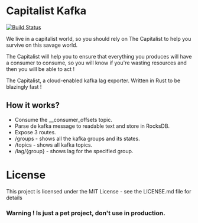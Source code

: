 # Capitalist Kafka
[![Build Status](https://travis-ci.org/joemccann/dillinger.svg?branch=master)](https://travis-ci.org/joemccann/dillinger)

We live in a capitalist world, so you should rely on The Capitalist to help you survive on this savage world. 

The Capitalist will help you to ensure that everything you produces will have a consumer to consume, so you will know if you're wasting resources and then you will be able to act !

The Capitalist, a cloud-enabled kafka lag exporter. Written in Rust to be blazingly fast ! 

## How it works?
- Consume the __consumer_offsets topic.
- Parse de kafka message to readable text and store in RocksDB.
- Expose 3 routes. 
- /groups - shows all the kafka groups and its states.
- /topics - shows all kafka topics.
- /lag/{group} - shows lag for the specified group.

# License
This project is licensed under the MIT License - see the LICENSE.md file for details

### Warning ! Is just a pet project, don't use in production.
